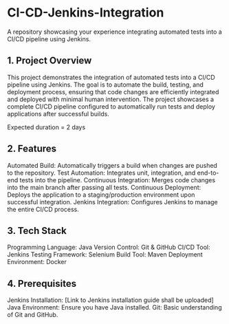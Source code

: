 # CI-CD-Jenkins-Integration
A repository showcasing your experience integrating automated tests into a CI/CD pipeline using Jenkins.

## 1. Project Overview ##
This project demonstrates the integration of automated tests into a CI/CD pipeline using Jenkins. The goal is to automate the build, testing, and deployment process, ensuring that code changes are efficiently integrated and deployed with minimal human intervention. The project showcases a complete CI/CD pipeline configured to automatically run tests and deploy applications after successful builds.

Expected duration = 2 days

## 2. Features ##
Automated Build: Automatically triggers a build when changes are pushed to the repository.
Test Automation: Integrates unit, integration, and end-to-end tests into the pipeline.
Continuous Integration: Merges code changes into the main branch after passing all tests.
Continuous Deployment: Deploys the application to a staging/production environment upon successful integration.
Jenkins Integration: Configures Jenkins to manage the entire CI/CD process.

## 3. Tech Stack ##
Programming Language: Java
Version Control: Git & GitHub
CI/CD Tool: Jenkins
Testing Framework: Selenium
Build Tool: Maven
Deployment Environment: Docker

## 4. Prerequisites ##
Jenkins Installation: [Link to Jenkins installation guide shall be uploaded]
Java Environment: Ensure you have Java installed.
Git: Basic understanding of Git and GitHub.
